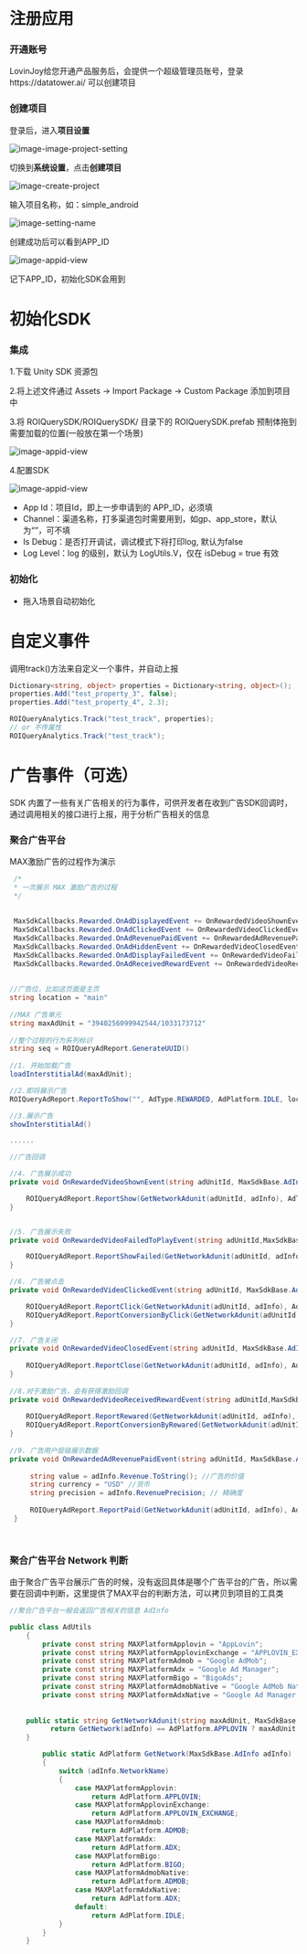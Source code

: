 # 注册应用

### 开通账号

LovinJoy给您开通产品服务后，会提供一个超级管理员账号，登录https://datatower.ai/ 可以创建项目

### 创建项目

登录后，进入**项目设置**

![image-image-project-setting](https://github.com/lovinjoy/datatower.ai-core-android/blob/main/resurce/image-project-setting.png)

切换到**系统设置**，点击**创建项目**

![image-create-project](https://github.com/lovinjoy/datatower.ai-core-android/blob/main/resurce/image-create-project.png)

输入项目名称，如：simple_android

![image-setting-name](https://github.com/lovinjoy/datatower.ai-core-android/blob/main/resurce/image-setting-name.png)

创建成功后可以看到APP_ID

![image-appid-view](https://github.com/lovinjoy/datatower.ai-core-android/blob/main/resurce/image-appid-view.png)

记下APP_ID，初始化SDK会用到

### 

# 初始化SDK

### 集成

1.下载 Unity SDK 资源包 

2.将上述文件通过 Assets → Import Package → Custom Package 添加到项目中

3.将 ROIQuerySDK/ROIQuerySDK/ 目录下的 ROIQuerySDK.prefab 预制体拖到需要加载的位置(一般放在第一个场景)

 ![image-appid-view](https://github.com/lovinjoy/datatower.ai-core-android/blob/main/resurce/unity_1.png)
 
4.配置SDK

 ![image-appid-view](https://github.com/lovinjoy/datatower.ai-core-android/blob/main/resurce/unity_2.png)
 
- App Id：项目Id，即上一步申请到的 APP_ID，必须填
- Channel：渠道名称，打多渠道包时需要用到，如gp、app_store，默认为“”，可不填
- Is Debug：是否打开调试，调试模式下将打印log, 默认为false
- Log Level：log 的级别，默认为 LogUtils.V，仅在 isDebug = true 有效
	


### 初始化

- 拖入场景自动初始化


# 自定义事件

调用track()方法来自定义一个事件，并自动上报

```c#
Dictionary<string, object> properties = Dictionary<string, object>();
properties.Add("test_property_3", false);
properties.Add("test_property_4", 2.3);

ROIQueryAnalytics.Track("test_track", properties);
// or 不传属性
ROIQueryAnalytics.Track("test_track");
```



# 广告事件（可选）

SDK  内置了一些有关广告相关的行为事件，可供开发者在收到广告SDK回调时，通过调用相关的接口进行上报，用于分析广告相关的信息

### 聚合广告平台

MAX激励广告的过程作为演示

```c#
 /*
 * 一次展示 MAX 激励广告的过程
 */
 
 
 MaxSdkCallbacks.Rewarded.OnAdDisplayedEvent += OnRewardedVideoShownEvent;
 MaxSdkCallbacks.Rewarded.OnAdClickedEvent += OnRewardedVideoClickedEvent;
 MaxSdkCallbacks.Rewarded.OnAdRevenuePaidEvent += OnRewardedAdRevenuePaidEvent;
 MaxSdkCallbacks.Rewarded.OnAdHiddenEvent += OnRewardedVideoClosedEvent;
 MaxSdkCallbacks.Rewarded.OnAdDisplayFailedEvent += OnRewardedVideoFailedToPlayEvent;
 MaxSdkCallbacks.Rewarded.OnAdReceivedRewardEvent += OnRewardedVideoReceivedRewardEvent;
 
 
//广告位，比如这页面是主页
string location = "main"
 
//MAX 广告单元
string maxAdUnit = "3940256099942544/1033173712"
 
//整个过程的行为系列标识
string seq = ROIQueryAdReport.GenerateUUID()
 
//1. 开始加载广告
loadInterstitialAd(maxAdUnit); 

//2.即将展示广告
ROIQueryAdReport.ReportToShow("", AdType.REWARDED, AdPlatform.IDLE, location, seq)

//3.展示广告
showInterstitialAd()

......

//广告回调

//4. 广告展示成功
private void OnRewardedVideoShownEvent(string adUnitId, MaxSdkBase.AdInfo adInfo){

    ROIQueryAdReport.ReportShow(GetNetworkAdunit(adUnitId, adInfo), AdType.REWARDED, GetNetwork(adInfo), location, seq)
}


//5. 广告展示失败
private void OnRewardedVideoFailedToPlayEvent(string adUnitId,MaxSdkBase.ErrorInfo error, MaxSdkBase.AdInfo adInfo){

    ROIQueryAdReport.ReportShowFailed(GetNetworkAdunit(adUnitId, adInfo), AdType.REWARDED, GetNetwork(adInfo), location, seq, adError.code, adError.msg)
}

//6. 广告被点击
private void OnRewardedVideoClickedEvent(string adUnitId, MaxSdkBase.AdInfo adInfo){     	

    ROIQueryAdReport.ReportClick(GetNetworkAdunit(adUnitId, adInfo), AdType.REWARDED,  GetNetwork(adInfo), location, seq)
    ROIQueryAdReport.ReportConversionByClick(GetNetworkAdunit(adUnitId, adInfo), AdType.REWARDED,  GetNetwork(adInfo), location, seq)
}

//7. 广告关闭
private void OnRewardedVideoClosedEvent(string adUnitId, MaxSdkBase.AdInfo adInfo){
       	
	ROIQueryAdReport.ReportClose(GetNetworkAdunit(adUnitId, adInfo), AdType.REWARDED, GetNetwork(adInfo), location, seq)
}
	
//8.对于激励广告，会有获得激励回调
private void OnRewardedVideoReceivedRewardEvent(string adUnitId,MaxSdkBase.Reward reward, MaxSdkBase.AdInfo adInfo){
		
    ROIQueryAdReport.ReportRewared(GetNetworkAdunit(adUnitId, adInfo), AdType.REWARDED, GetNetwork(adInfo), location, seq)
    ROIQueryAdReport.ReportConversionByRewared(GetNetworkAdunit(adUnitId, adInfo), AdType.REWARDED, GetNetwork(adInfo), location, seq)
}
   
//9. 广告用户层级展示数据
private void OnRewardedAdRevenuePaidEvent(string adUnitId, MaxSdkBase.AdInfo adInfo){
		
     string value = adInfo.Revenue.ToString(); //广告的价值
     string currency = "USD" //货币
     string precision = adInfo.RevenuePrecision; // 精确度
     
     ROIQueryAdReport.ReportPaid(GetNetworkAdunit(adUnitId, adInfo), AdType.INTERSTITIAL, GetNetwork(adInfo), location, seq, value, currency, precision)
 }

    

```





### 聚合广告平台 Network 判断

由于聚合广告平台展示广告的时候，没有返回具体是哪个广告平台的广告，所以需要在回调中判断，这里提供了MAX平台的判断方法，可以拷贝到项目的工具类

```c#
//聚合广告平台一般会返回广告相关的信息 AdInfo

public class AdUtils
    {
        private const string MAXPlatformApplovin = "AppLovin";
        private const string MAXPlatformApplovinExchange = "APPLOVIN_EXCHANGE";
        private const string MAXPlatformAdmob = "Google AdMob";
        private const string MAXPlatformAdx = "Google Ad Manager";
        private const string MAXPlatformBigo = "BigoAds";
        private const string MAXPlatformAdmobNative = "Google AdMob Native";
        private const string MAXPlatformAdxNative = "Google Ad Manager Native";
	
	
	public static string GetNetworkAdunit(string maxAdUnit, MaxSdkBase.AdInfo adInfo)(){
	      return GetNetwork(adInfo) == AdPlatform.APPLOVIN ? maxAdUnit : adInfo.NetworkPlacement;
	}

        public static AdPlatform GetNetwork(MaxSdkBase.AdInfo adInfo)
        {
            switch (adInfo.NetworkName)
            {
                case MAXPlatformApplovin:
                    return AdPlatform.APPLOVIN;
                case MAXPlatformApplovinExchange:
                    return AdPlatform.APPLOVIN_EXCHANGE;
                case MAXPlatformAdmob:
                    return AdPlatform.ADMOB;
                case MAXPlatformAdx:
                    return AdPlatform.ADX;
                case MAXPlatformBigo:
                    return AdPlatform.BIGO;
                case MAXPlatformAdmobNative:
                    return AdPlatform.ADMOB;
                case MAXPlatformAdxNative:
                    return AdPlatform.ADX;
                default:
                    return AdPlatform.IDLE;
            }
        }
    }

```


